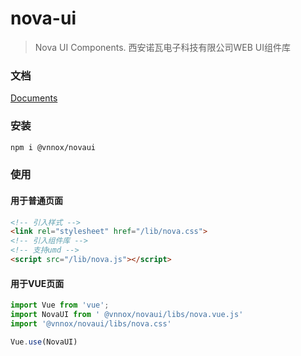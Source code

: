 # nova-ui
> Nova UI Components. 西安诺瓦电子科技有限公司WEB UI组件库

### 文档

[Documents](https://ux.vnnox.com)

### 安装

```bash
npm i @vnnox/novaui
```

### 使用

#### 用于普通页面
```html
<!-- 引入样式 -->
<link rel="stylesheet" href="/lib/nova.css">
<!-- 引入组件库 -->
<!-- 支持umd -->
<script src="/lib/nova.js"></script>
```

#### 用于VUE页面
```javascript
import Vue from 'vue';
import NovaUI from ' @vnnox/novaui/libs/nova.vue.js'
import '@vnnox/novaui/libs/nova.css'

Vue.use(NovaUI)
```



